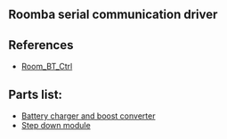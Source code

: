 ## Roomba serial communication driver


## References
* [Room_BT_Ctrl](https://github.com/Mjrovai/Roomba_BT_Ctrl)

## Parts list:
* [Battery charger and boost converter](https://www.adafruit.com/product/1944)
* [Step down module](https://www.amazon.com/dp/B01GJ0SC2C/ref=cm_sw_r_cp_dp_T1_t5Hnzb928J4AM)
